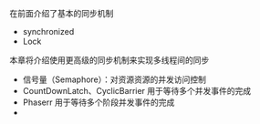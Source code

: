 在前面介绍了基本的同步机制

* synchronized
* Lock

本章将介绍使用更高级的同步机制来实现多线程间的同步

* 信号量（Semaphore）：对资源资源的并发访问控制
* CountDownLatch、CyclicBarrier 用于等待多个并发事件的完成
* Phaserr 用于等待多个阶段并发事件的完成
* 


